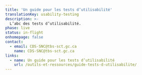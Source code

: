 ```yaml
---
title: 'Un guide pour les tests d’utilisabilité'
translationKey: usability-testing
description: >-
  L’abc des tests d’utilisabilité.
phase: live
status: in-flight
onhomepage: false
contact:
  - email: CDS-SNC@tbs-sct.gc.ca
    name: CDS-SNC@tbs-sct.gc.ca
links:
  - name: Un guide pour les tests d’utilisabilité
    url: /outils-et-ressources/guide-tests-d-utilisabilite/
---
```

